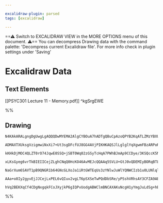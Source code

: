 ```yaml
---

excalidraw-plugin: parsed
tags: [excalidraw]

---
```

==⚠  Switch to EXCALIDRAW VIEW in the MORE OPTIONS menu of this document. ⚠== You can decompress Drawing data with the command palette: 'Decompress current Excalidraw file'. For more info check in plugin settings under 'Saving'


# Excalidraw Data
## Text Elements
[[PSYC301 Lecture 11 - Memory.pdf]] ^kgSrgEWE

%%
## Drawing
```compressed-json
N4KAkARALgngDgUwgLgAQQQDwMYEMA2AlgCYBOuA7hADTgQBuCpAzoQPYB2KqATLZMzYBXUtiRoIACyhQ4zZAHoFAc0JRJQgEYA6bGwC2CgF7N6hbEcK4OCtptbErHALRY8RMpWdx8Q1TdIEfARcZgRmBShcZQUebQA2bQAWGjoghH0EDihmbgBtcDBQMBLoLChuCEBeDcBZnby8gAUAZQBNAGEAZgAGAEZUABkEbCgRBFQevudUAFkMtlIYbThi

ADMAXTXUksgVzigmwiNxXi7+Ut3sgDFcfUJ8GG4AVjPIKHKAQSJlLglglYqXgwmFBzARPoRvpUoGw4FtSiRKgBrZRNUjKACiAHV0XDXvBjmVMADCpBMNxnDwAOyPbQTeJUnoATkpPHij3pzxJEAeaApXQAHLSuoyOtTARQSOpuB1+XFHozmR0ekkko8lTxOdspAgIdJuBrAdZlMFuKcucwoKQ2IiEG02Ph5pUAMQ9BCu124iCaXDYZFWoQcYh2h2

kKHkDjMOC4QLZT0rO74JqwE0SSQ+jSBT0Wq02zGSyTcHqA7PWhBJmAp9CCDye/3KSQccK5NBFrkwn1qHnjLpmrX+wON5jN1AcIT4fDFhAIYhPDWMvhcxgsdg/VBJQFL1icABynDEhcZXXi/K6HSSbMBQmWuDeM5blI6PC6SUplJ6lOP8UBhGYABF0re3ArAQYSAso/pwAAksQw55GsgKaMIgbosEmTZLB8FckQHCIpU9TNO03R9IMwyjOMkwzHMC

xLKsGyeg6vrTkBIEIICejZLghCNqQ0HcKO46AvMEJcQQAAq5SVLU+GtJ0vQDEMIyBORqBTLM+jzIsyzrJsgLkBQ4lEnhjQyUR8mkUpEwqZR6nUVpdGAthCAABI6vWFQttoBpcrgQjQgASuEhzHJaQisVyXHEFglS4F0cbkJkvFoPx+CFAAvuAmGQLgcBwEmN7HMUrySBkBJfHqZwMIQCAUAAQj6fpIUG9qOhITorO1HVwhA2AiDGUCQW8+hJjmtr

NaGrXum6SAVT1pB9QNGR1b64GNcGLXoJa1iRtGWTEqUs3zYNlwJuWlYQNWCIzb1u0LUNlqlnmxBSmgC77dd2S3cNpanQSF0zldc03YNfnCPWg7Dq2b2Ax9g0APJRtgnaFj2AOHRklx7Nctz3E8qNA+jewHEc+q9pAB34/oBlQOCkK/Ag/xdeTMMZHlpDU3NbAUMVuB3iOY4ToU3Xvf1g3ooG7wc1zIS8xA0ZWlQePM/oEvy6J+KVP2/2C8w2BWuO

AAa+o8Iy2gyvEjJJCejLxPEL6vQIuv2vgLT6pSXSeTwPQdDbSRe/yPSshVRhsAY3CFZA9AEKFhZCsezJpYrIsZCDAbEODGuNV14EkETxxPhV2fEEmCCwmgmqQIX0xsJFYu4JowS88B+CgYLhdreNqDhxANX2jLaLegAFJ7lLULw76j8Po/u/EACUnoBcoY7RhryiDzw3QTxvvBb9Pc8J4LTP7PdNrwyCnDDslFUrPFCABYGTBccoYdclkdcN9wIV

hVq2BEKXqCf4CDgNxgqkFCoJXyjkP6gIQPvUodgABWClmBNCAXAKuNcgH1yYmgJuLdSg+hBIwUSId8DPy1LARAlQwjBGGCuT0PULQGDVpQpK/MHJsEYo3FiDlQjU1oUQkhfF+ZpXAKlfgEB4zBGHMAdKqUgA
```
%%